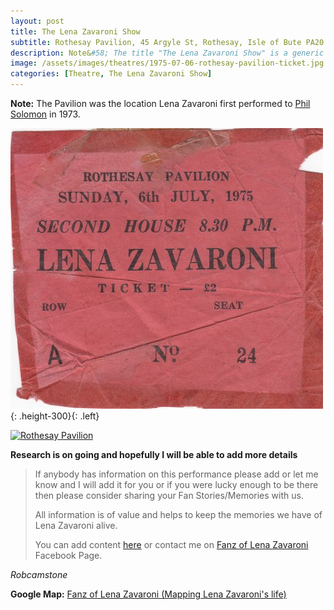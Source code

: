 ```yaml
---
layout: post
title: The Lena Zavaroni Show
subtitle: Rothesay Pavilion, 45 Argyle St, Rothesay, Isle of Bute PA20 0AU
description: Note&#58; The title "The Lena Zavaroni Show" is a generic name for shows staring Lena Zavaroni that had no original show title for the theatre at which Lena was appearing.
image: /assets/images/theatres/1975-07-06-rothesay-pavilion-ticket.jpg
categories: [Theatre, The Lena Zavaroni Show]
---
```


**Note:** The Pavilion was the location Lena Zavaroni first performed to [Phil Solomon](http://127.0.0.1:4000/biography/lena-zavaroni#tommy-scott) in 1973.

![Rothesay Pavilion Ticket](/assets/images/theatres/1975-07-06-rothesay-pavilion-ticket.jpg){: .height-300}{: .left}

<a data-flickr-embed="true"  href="https://www.flickr.com/photos/ilike/155714517" title="Rothesay Pavilion"><img src="https://live.staticflickr.com/57/155714517_863bab3a6e_n.jpg" width="auto" height="300" alt="Rothesay Pavilion"></a><script async src="//embedr.flickr.com/assets/client-code.js" charset="utf-8"></script>

**Research is on going and hopefully I will be able to add more details**
> If anybody has information on this performance please add or let me know and I will add it for you or if you were lucky enough to be there then please consider sharing your Fan Stories/Memories with us.
>
> All information is of value and helps to keep the memories we have of Lena Zavaroni alive.
>
> You can add content [here](https://github.com/FanzOfLenaZavaroni/fanzoflenazavaroni.github.io) or contact me on [Fanz of Lena Zavaroni](https://www.facebook.com/fanzoflenazavaroni) Facebook Page.

<cite>Robcamstone</cite>

**Google Map:**
<span class="post-categories">[Fanz of Lena Zavaroni (Mapping Lena Zavaroni's life)](https://www.google.com/maps/d/u/0/viewer?hl=en&mid=1D1D0ERV_FQMNb9XZzJ-J3yUlK8aI4vhI&ll=55.84073300000004%2C-5.061739999999986&z=19)</span>
